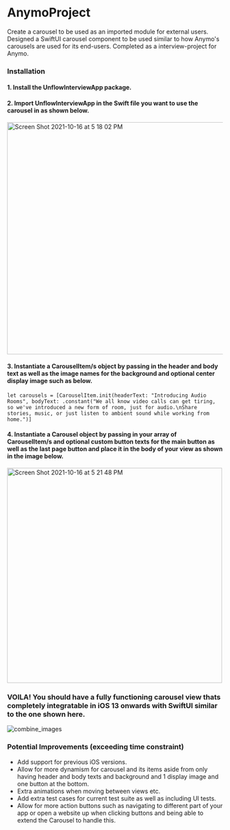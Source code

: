 # AnymoProject
Create a carousel to be used as an imported module for external users. Designed a SwiftUI carousel component to be used similar to how Anymo's carousels are used for its end-users. Completed as a interview-project for Anymo.


### Installation

#### 1. Install the UnflowInterviewApp package.
#### 2. Import UnflowInterviewApp in the Swift file you want to use the carousel in as shown below.
<img width="542" alt="Screen Shot 2021-10-16 at 5 18 02 PM" src="https://user-images.githubusercontent.com/64529785/137602362-4ab4119e-336b-4c9b-8533-f98be7889aa4.png">

#### 3. Instantiate a CarouselItem/s object by passing in the header and body text as well as the image names for the background and optional center display image such as below.
`let carousels = [CarouselItem.init(headerText: "Introducing Audio Rooms", bodyText: .constant("We all know video calls can get tiring, so we've introduced a new form of room, just for audio.\nShare stories, music, or just listen to ambient sound while working from home.")]`


#### 4. Instantiate a Carousel object by passing in your array of CarouselItem/s and optional custom button texts for the main button as well as the last page button and place it in the body of your view as shown in the image below.
<img width="502" alt="Screen Shot 2021-10-16 at 5 21 48 PM" src="https://user-images.githubusercontent.com/64529785/137602422-65e6667a-ccca-46a5-972c-a34045212709.png">


### VOILA! You should have a fully functioning carousel view thats completely integratable in iOS 13 onwards with SwiftUI similar to the one shown here.
 ![combine_images](https://user-images.githubusercontent.com/64529785/137602570-7bc48a97-6ae0-4cb5-85dd-7c925bb60963.jpg)

### Potential Improvements (exceeding time constraint)
- Add support for previous iOS versions.
- Allow for more dynamism for carousel and its items aside from only having header and body texts and background and 1 display image and one button at the bottom.
- Extra animations when moving between views etc.
- Add extra test cases for current test suite as well as including UI tests.
- Allow for more action buttons such as navigating to different part of your app or open a website up when clicking buttons and being able to extend the Carousel to handle this.
